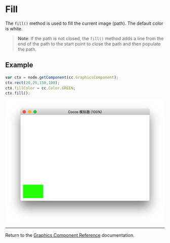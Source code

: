 # Fill

The `fill()` method is used to fill the current image (path). The default color is white.

> __Note__: If the path is not closed, the `fill()` method adds a line from the end of the path to the start point to close the path and then populate the path.

## Example

```javascript
var ctx = node.getComponent(cc.GraphicsComponent);
ctx.rect(20,20,150,100);
ctx.fillColor = cc.Color.GREEN;
ctx.fill();
```

<a href="fill.png"><img src="fill.png"></a>

<hr>

Return to the [Graphics Component Reference](../graphics.md) documentation.
